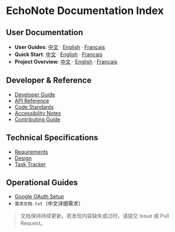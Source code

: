 # EchoNote Documentation Index

## User Documentation
- **User Guides**: [中文](USER_GUIDE.zh-CN.md) · [English](USER_GUIDE.en.md) · [Français](USER_GUIDE.fr.md)
- **Quick Start**: [中文](QUICK_START.zh-CN.md) · [English](QUICK_START.en.md) · [Français](QUICK_START.fr.md)
- **Project Overview**: [中文](PROJECT_OVERVIEW.zh-CN.md) · [English](PROJECT_OVERVIEW.en.md) · [Français](PROJECT_OVERVIEW.fr.md)

## Developer & Reference
- [Developer Guide](DEVELOPER_GUIDE.md)
- [API Reference](API_REFERENCE.md)
- [Code Standards](CODE_STANDARDS.md)
- [Accessibility Notes](ACCESSIBILITY.md)
- [Contributing Guide](CONTRIBUTING.md)

## Technical Specifications
- [Requirements](../.kiro/specs/echonote-core/requirements.md)
- [Design](../.kiro/specs/echonote-core/design.md)
- [Task Tracker](../.kiro/specs/echonote-core/tasks.md)

## Operational Guides
- [Google OAuth Setup](../GOOGLE_OAUTH_SETUP.md)
- `需求文档.txt`（中文详细需求）

> 文档保持持续更新。若发现内容缺失或过时，请提交 Issue 或 Pull Request。

